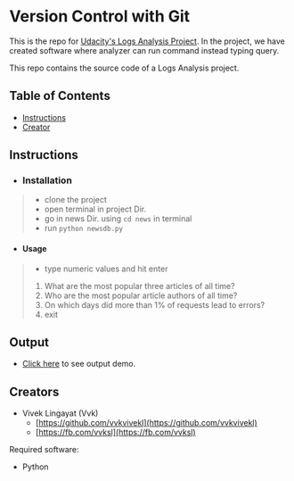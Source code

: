 # Version Control with Git

This is the repo for [Udacity's Logs Analysis Project](). In the project, we have created software where analyzer can run command instead typing query.

This repo contains the source code of a Logs Analysis project.

## Table of Contents

* [Instructions](#instructions)
* [Creator](#creators)

## Instructions

* ### Installation
 >* clone the project
 >* open terminal in project Dir.
 >* go in news Dir. using ```cd news``` in terminal
 >* run ```python newsdb.py```

* #### Usage
> * type numeric values and hit enter
>  1. What are the most popular three articles of all time?
>  2. Who are the most popular article authors of all time?
>  3. On which days did more than 1% of requests lead to errors?
>  4. exit

## Output

 * [Click here](https://github.com/vvkvivekl/Logs-Analysis-Project/blob/master/Output.txt) to see output demo.

## Creators

* Vivek Lingayat (Vvk)
    - [https://github.com/vvkvivekl](https://github.com/vvkvivekl)
    - [https://fb.com/vvksl](https://fb.com/vvksl)

Required software:

* Python
